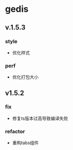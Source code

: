 # gedis

## v.1.5.3

### style

- 优化样式

### perf

- 优化打包大小

## v1.5.2

### fix

- 修复ts版本过高导致编译失败

### refactor

- 重构tabs组件
